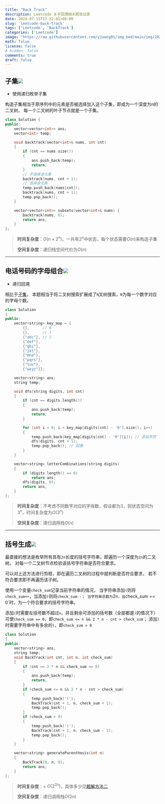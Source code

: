 ```yaml
---
title: "Back Track"
description: Leetcode 关于回溯相关题目记录
date: 2024-07-15T17:32:01+08:00
slug: 'leetcode-back-track'
tags: ['Leetcode', 'BackTrack']
categories: ['Leetcode']
image: "https://raw.githubusercontent.com/yjwang01/img_bed/main/img/202407161228350.png"
math: false
license: false
# hidden: false
comments: true
draft: false
---
```


## 子集[![](/icons/link.svg)](https://leetcode.cn/problems/subsets/description/?envType=study-plan-v2&envId=top-100-liked)

- 使用递归枚举子集

构造子集相当于原序列中的元素是否被选择加入这个子集，即成为一个深度为n的二叉树，
每一个二叉树的叶子节点就是一个子集。

```cpp
class Solution {
public:
    vector<vector<int>> ans;
    vector<int> temp;

    void backtrack(vector<int>& nums, int cnt)
    {
        if (cnt == nums.size())
        {
            ans.push_back(temp);
            return;
        }
        // 不选择该元素
        backtrack(nums, cnt + 1);
        // 选择该元素
        temp.push_back(nums[cnt]);
        backtrack(nums, cnt + 1);
        temp.pop_back();
    }

    vector<vector<int>> subsets(vector<int>& nums) {
        backtrack(nums, 0);
        return ans;
    }
};
```

> **时间复杂度**：$O(n\times 2^n)$，一共有$2^n$中状态，每个状态需要$O(n)$来构造子集
>
> **空间复杂度**：递归栈空间代价为$O(n)$


---------------------


## 电话号码的字母组合[![](/icons/link.svg)](https://leetcode.cn/problems/letter-combinations-of-a-phone-number/description/?envType=study-plan-v2&envId=top-100-liked)

- 递归回溯

相比于[子集](https://leetcode.cn/problems/subsets/description/?envType=study-plan-v2&envId=top-100-liked)，
本题相当于将二叉树搜索扩展成了`N`叉树搜索，`N`为每一个数字对应的字母个数。

```cpp
class Solution
{
public:
    vector<string> key_map = {
        {},      // 0
        {},      // 1
        {"abc"}, // 2
        {"def"},
        {"ghi"},
        {"jkl"},
        {"mno"},
        {"pqrs"},
        {"tuv"},
        {"wxyz"}};

    vector<string> ans;
    string temp;

    void dfs(string digits, int cnt)
    {
        if (cnt == digits.length())
        {
            ans.push_back(temp);
            return;
        }

        for (int i = 0; i < key_map[digits[cnt] - '0'].size(); i++)
        {
            temp.push_back(key_map[digits[cnt] - '0'][i]); // 添加字符
            dfs(digits, cnt + 1);
            temp.pop_back(); // 回溯
        }
    }

    vector<string> letterCombinations(string digits)
    {
        if (digits.length() == 0)
            return ans;
        dfs(digits, 0);
        return ans;
    }
};
```

> **时间复杂度**：不考虑不同数字对应的字母数，假设都为3，则状态空间为$3^n$，时间复杂度为$O(3^n)$
> 
> **空间复杂度**：递归调用栈$O(n)$

---------

## 括号生成[![](/icons/link.svg)](https://leetcode.cn/problems/generate-parentheses/description/?envType=study-plan-v2&envId=top-100-liked)

最直接的想法是枚举所有具有`2n`长度的括号字符串，即遍历一个深度为`2n`的二叉树，
对每一个二叉树节点检验该括号字符串是否符合要求。

可以对上述方法进行剪枝，即在遍历二叉树的过程中就判断是否符合要求，
若不符合要求即不再遍历该子树。

使用一个变量`check_sum`记录当前字符串的情况，
当字符串添加`(`则将`check_sum++`，当添加`)`则将`check_sum--；
当字符串总数为`2n`，且`check_sum == 0`时，为一个符合要求的括号字符串。

添加`(`时需要左括号数不超过`n`，并且剩余可添加的括号数（全部都是`)`的情况下）可使`check_sum == 0`，即`check_sum <= n && 2 * n - cnt > check_sum`；
添加`)`时需要字符串中有多余的`(`，即`check_sum > 0`

```cpp
class Solution
{
public:
    vector<string> ans;
    string temp;
    void BackTrack(int cnt, int n, int check_sum)
    {
        if (cnt == 2 * n && check_sum == 0)
        {
            ans.push_back(temp);
            return;
        }
        if (check_sum <= n && 2 * n - cnt > check_sum)
        {
            temp.push_back('(');
            BackTrack(cnt + 1, n, check_sum + 1);
            temp.pop_back();
        }
        if (check_sum > 0)
        {
            temp.push_back(')');
            BackTrack(cnt + 1, n, check_sum - 1);
            temp.pop_back();
        }
    }

    vector<string> generateParenthesis(int n)
    {
        BackTrack(0, n, 0);
        return ans;
    }
};
```

> **时间复杂度**：< $O(2^{2n})$，具体多少见[题解方法二](https://leetcode.cn/problems/generate-parentheses/solutions/192912/gua-hao-sheng-cheng-by-leetcode-solution/?envType=study-plan-v2&envId=top-100-liked)
> 
> **空间复杂度**：递归调用栈$O(2n)$

